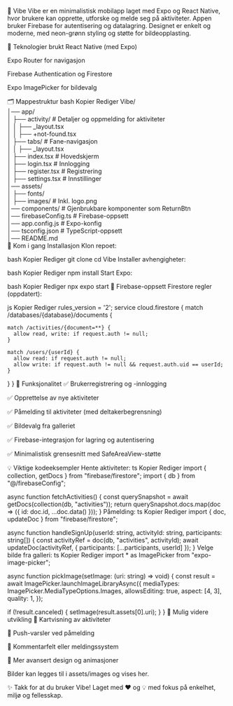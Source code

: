 🌿 Vibe
Vibe er en minimalistisk mobilapp laget med Expo og React Native, hvor brukere kan opprette, utforske og melde seg på aktiviteter. Appen bruker Firebase for autentisering og datalagring. Designet er enkelt og moderne, med neon-grønn styling og støtte for bildeopplasting.

🔧 Teknologier brukt
React Native (med Expo)

Expo Router for navigasjon

Firebase Authentication og Firestore

Expo ImagePicker for bildevalg

🗂️ Mappestruktur
bash
Kopier
Rediger
Vibe/  
│── app/  
│   ├── activity/                # Detaljer og oppmelding for aktiviteter  
│   │   ├── _layout.tsx  
│   │   ├── +not-found.tsx  
│   ├── tabs/                    # Fane-navigasjon  
│   │   ├── _layout.tsx  
│   ├── index.tsx               # Hovedskjerm  
│   ├── login.tsx               # Innlogging  
│   ├── register.tsx            # Registrering  
│   ├── settings.tsx            # Innstillinger  
│── assets/  
│   ├── fonts/  
│   ├── images/                 # Inkl. logo.png  
│── components/                # Gjenbrukbare komponenter som ReturnBtn  
│── firebaseConfig.ts          # Firebase-oppsett  
│── app.config.js              # Expo-konfig  
│── tsconfig.json              # TypeScript-oppsett  
│── README.md  
🚀 Kom i gang
Installasjon
Klon repoet:

bash
Kopier
Rediger
git clone <repo-url>
cd Vibe
Installer avhengigheter:

bash
Kopier
Rediger
npm install
Start Expo:

bash
Kopier
Rediger
npx expo start
🔐 Firebase-oppsett
Firestore regler (oppdatert):

js
Kopier
Rediger
rules_version = '2';
service cloud.firestore {
  match /databases/{database}/documents {

    match /activities/{document=**} {
      allow read, write: if request.auth != null;
    }

    match /users/{userId} {
      allow read: if request.auth != null;
      allow write: if request.auth != null && request.auth.uid == userId;
    }
  }
}
🧩 Funksjonalitet
✅ Brukerregistrering og -innlogging

✅ Opprettelse av nye aktiviteter

✅ Påmelding til aktiviteter (med deltakerbegrensning)

✅ Bildevalg fra galleriet

✅ Firebase-integrasjon for lagring og autentisering

✅ Minimalistisk grensesnitt med SafeAreaView-støtte

💡 Viktige kodeeksempler
Hente aktiviteter:
ts
Kopier
Rediger
import { collection, getDocs } from "firebase/firestore";
import { db } from "@/firebaseConfig";

async function fetchActivities() {
  const querySnapshot = await getDocs(collection(db, "activities"));
  return querySnapshot.docs.map(doc => ({ id: doc.id, ...doc.data() }));
}
Påmelding:
ts
Kopier
Rediger
import { doc, updateDoc } from "firebase/firestore";

async function handleSignUp(userId: string, activityId: string, participants: string[]) {
  const activityRef = doc(db, "activities", activityId);
  await updateDoc(activityRef, { participants: [...participants, userId] });
}
Velge bilde fra galleri:
ts
Kopier
Rediger
import * as ImagePicker from "expo-image-picker";

async function pickImage(setImage: (uri: string) => void) {
  const result = await ImagePicker.launchImageLibraryAsync({
    mediaTypes: ImagePicker.MediaTypeOptions.Images,
    allowsEditing: true,
    aspect: [4, 3],
    quality: 1,
  });

  if (!result.canceled) {
    setImage(result.assets[0].uri);
  }
}
🔭 Mulig videre utvikling
📍 Kartvisning av aktiviteter

🔔 Push-varsler ved påmelding

💬 Kommentarfelt eller meldingssystem

🎨 Mer avansert design og animasjoner



Bilder kan legges til i assets/images og vises her.

✨ Takk for at du bruker Vibe!
Laget med ❤️ og 💡 med fokus på enkelhet, miljø og fellesskap.
